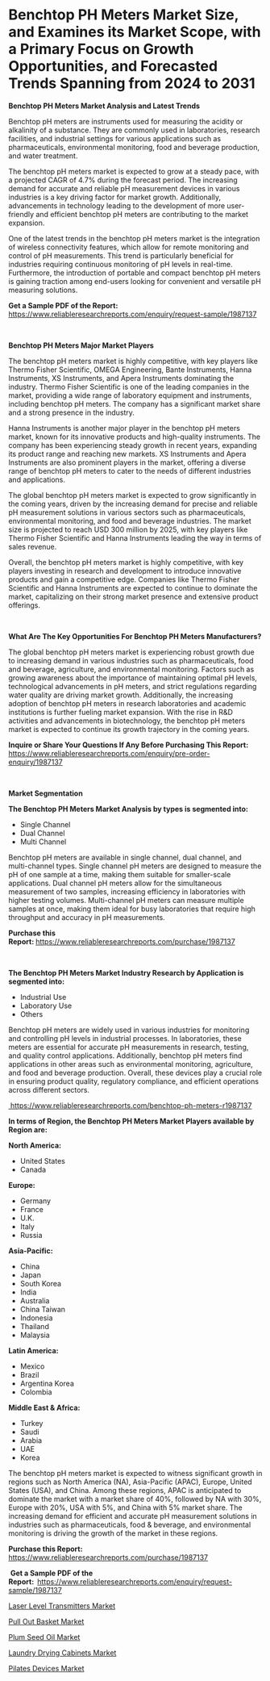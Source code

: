 <p><h1>Benchtop PH Meters Market Size, and Examines its Market Scope, with a Primary Focus on Growth Opportunities, and Forecasted Trends Spanning from 2024 to 2031</h1></p><p><strong>Benchtop PH Meters Market Analysis and Latest Trends</strong></p>
<p><p>Benchtop pH meters are instruments used for measuring the acidity or alkalinity of a substance. They are commonly used in laboratories, research facilities, and industrial settings for various applications such as pharmaceuticals, environmental monitoring, food and beverage production, and water treatment.</p><p>The benchtop pH meters market is expected to grow at a steady pace, with a projected CAGR of 4.7% during the forecast period. The increasing demand for accurate and reliable pH measurement devices in various industries is a key driving factor for market growth. Additionally, advancements in technology leading to the development of more user-friendly and efficient benchtop pH meters are contributing to the market expansion.</p><p>One of the latest trends in the benchtop pH meters market is the integration of wireless connectivity features, which allow for remote monitoring and control of pH measurements. This trend is particularly beneficial for industries requiring continuous monitoring of pH levels in real-time. Furthermore, the introduction of portable and compact benchtop pH meters is gaining traction among end-users looking for convenient and versatile pH measuring solutions.</p></p>
<p><strong>Get a Sample PDF of the Report:&nbsp;</strong> <a href="https://www.reliableresearchreports.com/enquiry/request-sample/1987137">https://www.reliableresearchreports.com/enquiry/request-sample/1987137</a></p>
<p>&nbsp;</p>
<p><strong>Benchtop PH Meters Major Market Players</strong></p>
<p><p>The benchtop pH meters market is highly competitive, with key players like Thermo Fisher Scientific, OMEGA Engineering, Bante Instruments, Hanna Instruments, XS Instruments, and Apera Instruments dominating the industry. Thermo Fisher Scientific is one of the leading companies in the market, providing a wide range of laboratory equipment and instruments, including benchtop pH meters. The company has a significant market share and a strong presence in the industry.</p><p>Hanna Instruments is another major player in the benchtop pH meters market, known for its innovative products and high-quality instruments. The company has been experiencing steady growth in recent years, expanding its product range and reaching new markets. XS Instruments and Apera Instruments are also prominent players in the market, offering a diverse range of benchtop pH meters to cater to the needs of different industries and applications.</p><p>The global benchtop pH meters market is expected to grow significantly in the coming years, driven by the increasing demand for precise and reliable pH measurement solutions in various sectors such as pharmaceuticals, environmental monitoring, and food and beverage industries. The market size is projected to reach USD 300 million by 2025, with key players like Thermo Fisher Scientific and Hanna Instruments leading the way in terms of sales revenue.</p><p>Overall, the benchtop pH meters market is highly competitive, with key players investing in research and development to introduce innovative products and gain a competitive edge. Companies like Thermo Fisher Scientific and Hanna Instruments are expected to continue to dominate the market, capitalizing on their strong market presence and extensive product offerings.</p></p>
<p>&nbsp;</p>
<p><strong>What Are The Key Opportunities For Benchtop PH Meters Manufacturers?</strong></p>
<p><p>The global benchtop pH meters market is experiencing robust growth due to increasing demand in various industries such as pharmaceuticals, food and beverage, agriculture, and environmental monitoring. Factors such as growing awareness about the importance of maintaining optimal pH levels, technological advancements in pH meters, and strict regulations regarding water quality are driving market growth. Additionally, the increasing adoption of benchtop pH meters in research laboratories and academic institutions is further fueling market expansion. With the rise in R&D activities and advancements in biotechnology, the benchtop pH meters market is expected to continue its growth trajectory in the coming years.</p></p>
<p><strong>Inquire or Share Your Questions If Any Before Purchasing This Report:</strong> <a href="https://www.reliableresearchreports.com/enquiry/pre-order-enquiry/1987137">https://www.reliableresearchreports.com/enquiry/pre-order-enquiry/1987137</a></p>
<p>&nbsp;</p>
<p><strong>Market Segmentation</strong></p>
<p><strong>The Benchtop PH Meters Market Analysis by types is segmented into:</strong></p>
<p><ul><li>Single Channel</li><li>Dual Channel</li><li>Multi Channel</li></ul></p>
<p><p>Benchtop pH meters are available in single channel, dual channel, and multi-channel types. Single channel pH meters are designed to measure the pH of one sample at a time, making them suitable for smaller-scale applications. Dual channel pH meters allow for the simultaneous measurement of two samples, increasing efficiency in laboratories with higher testing volumes. Multi-channel pH meters can measure multiple samples at once, making them ideal for busy laboratories that require high throughput and accuracy in pH measurements.</p></p>
<p><strong>Purchase this Report:&nbsp;</strong><a href="https://www.reliableresearchreports.com/purchase/1987137">https://www.reliableresearchreports.com/purchase/1987137</a></p>
<p>&nbsp;</p>
<p><strong>The Benchtop PH Meters Market Industry Research by Application is segmented into:</strong></p>
<p><ul><li>Industrial Use</li><li>Laboratory Use</li><li>Others</li></ul></p>
<p><p>Benchtop pH meters are widely used in various industries for monitoring and controlling pH levels in industrial processes. In laboratories, these meters are essential for accurate pH measurements in research, testing, and quality control applications. Additionally, benchtop pH meters find applications in other areas such as environmental monitoring, agriculture, and food and beverage production. Overall, these devices play a crucial role in ensuring product quality, regulatory compliance, and efficient operations across different sectors.</p></p>
<p><a href="https://www.reliableresearchreports.com/benchtop-ph-meters-r1987137">&nbsp;https://www.reliableresearchreports.com/benchtop-ph-meters-r1987137</a></p>
<p><strong>In terms of Region, the Benchtop PH Meters Market Players available by Region are:</strong></p>
<p>
    <p> <strong> North America: </strong>
        <ul>
            <li>United States</li>
            <li>Canada</li>
        </ul>
        </p> 
    <p> <strong> Europe: </strong>
        <ul>
            <li>Germany</li>
            <li>France</li>
            <li>U.K.</li>
            <li>Italy</li>
            <li>Russia</li>
        </ul>
        </p> 
    <p> <strong> Asia-Pacific: </strong>
        <ul>
            <li>China</li>
            <li>Japan</li>
            <li>South Korea</li>
            <li>India</li>
            <li>Australia</li>
            <li>China Taiwan</li>
            <li>Indonesia</li>
            <li>Thailand</li>
            <li>Malaysia</li>
        </ul>
        </p> 
    <p> <strong> Latin America: </strong>
        <ul>
            <li>Mexico</li>
            <li>Brazil</li>
            <li>Argentina Korea</li>
            <li>Colombia</li>
        </ul>
        </p> 
    <p> <strong> Middle East & Africa: </strong>
        <ul>
            <li>Turkey</li>
            <li>Saudi</li>
            <li>Arabia</li>
            <li>UAE</li>
            <li>Korea</li>
        </ul>
    </p>
    </p>
<p><p>The benchtop pH meters market is expected to witness significant growth in regions such as North America (NA), Asia-Pacific (APAC), Europe, United States (USA), and China. Among these regions, APAC is anticipated to dominate the market with a market share of 40%, followed by NA with 30%, Europe with 20%, USA with 5%, and China with 5% market share. The increasing demand for efficient and accurate pH measurement solutions in industries such as pharmaceuticals, food & beverage, and environmental monitoring is driving the growth of the market in these regions.</p></p>
<p><strong>Purchase this Report: </strong><a href="https://www.reliableresearchreports.com/purchase/1987137">https://www.reliableresearchreports.com/purchase/1987137</a></p>
<p>&nbsp;<strong>Get a Sample PDF of the Report:&nbsp;&nbsp;</strong><a href="https://www.reliableresearchreports.com/enquiry/request-sample/1987137">https://www.reliableresearchreports.com/enquiry/request-sample/1987137</a></p>
<p><strong></strong></p>
<p><p><a href="https://github.com/flwellarose/Market-Research-Report-List-1/blob/main/laser-level-transmitters-market.md">Laser Level Transmitters Market</a></p><p><a href="https://medium.com/@adamsaput321_54920/pull-out-basket-market-emerging-trends-and-future-prospects-for-period-from-2024-to-2031-656b1c02cd76">Pull Out Basket Market</a></p><p><a href="https://medium.com/@judypierce2022/plum-seed-oil-market-outlook-complete-industry-analysis-2024-to-2031-3c267be7b6b7">Plum Seed Oil Market</a></p><p><a href="https://github.com/kimjmgeh81/Market-Research-Report-List-1/blob/main/laundry-drying-cabinets-market.md">Laundry Drying Cabinets Market</a></p><p><a href="https://medium.com/@williambatz1907/exploring-pilates-devices-market-dynamics-global-trends-and-future-growth-prospects-2024-2031-d8b00c4dd4ac">Pilates Devices Market</a></p></p>